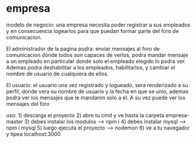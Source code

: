 # empresa
modelo de negocio: una empresa necesita poder registrar a sus empleados y en consecuencia logearlos para que puedan formar parte del foro de comunicacion.
  
  El administrador de la pagina podra: enviar mensajes al foro de comunicacion donde todos son capaces de verlos, podra mandar mensaje a un empleado en particular donde solo el empleado elegido lo podra ver. Ademas podra deshabilitar a los empleados, habilitarlos, y cambiar el nombre de usuario de cualquiera de ellos.
  
  El usuario: el usuario una vez registrado y logueado, sera renderizado a su perfil, donde vera su nombre de usuario y la fecha en que se unio, ademas podra ver los mensajes que le mandaron solo a el. A su vez puede ver los mensajes del foro 
  
 uso: 1) descarga el proyecto
      2) abre tu cmd y ve hasta la carpeta empresa-master
      3) debes instalar los modulos --> npm i 
      4) debes instalar mysql --> npm i mysql
      5) luego ejecuta el proyecto --> nodemon
      6) ve a tu navegador y tipea localhost:3000
